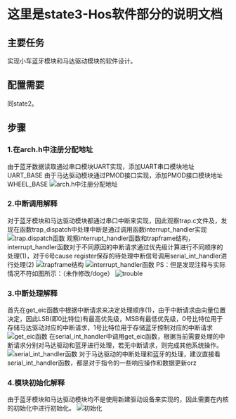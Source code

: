 # 这里是state3-Hos软件部分的说明文档

## 主要任务

实现小车蓝牙模块和马达驱动模块的软件设计。

## 配置需要

同state2。

## 步骤

### 1.在arch.h中注册分配地址

由于蓝牙数据读取通过串口模块UART实现，添加UART串口模块地址UART_BASE
由于马达驱动模块通过PMOD接口实现，添加PMOD接口模块地址WHEEL_BASE
![arch.h中注册分配地址](https://github.com/CompuerSystem2020/BluettoothCarHos/blob/state3/pic/base_address.png)

### 2.中断调用解释

对于蓝牙模块和马达驱动模块都通过串口中断来实现，因此观察trap.c文件及，发现在函数trap_dispatch中处理中断是通过调用函数interrupt_handler实现
![trap.dispatch函数](https://github.com/CompuerSystem2020/BluettoothCarHos/blob/state3/pic/trap_dispatch.png)
观察interrupt_handler函数和trapframe结构，interrupt_handler函数对于不同原因的中断请求通过优先级计算进行不同顺序的处理(1)，对于6号cause register保存的待处理中断信号调用serial_int_handler进行处理(2)
![trapframe结构](https://github.com/CompuerSystem2020/BluettoothCarHos/blob/state3/pic/trapframe.png)
![interrupt_handler函数](https://github.com/CompuerSystem2020/BluettoothCarHos/blob/state3/pic/interrupt_handler.png)
PS：但是发现注释与实际情况不符如图所示：（未作修改/doge）
![trouble](https://github.com/CompuerSystem2020/BluettoothCarHos/blob/state3/pic/trouble.png)

### 3.中断处理解释

首先在get_eic函数中根据中断请求来决定处理顺序(1)，由于中断请求由向量位置决定，因此LSB(即0比特位)有最高优先级，MSB有最低优先级，0号比特位用于存储马达驱动对应的中断请求，1号比特位用于存储蓝牙控制对应的中断请求
![get_eic函数](https://github.com/CompuerSystem2020/BluettoothCarHos/blob/state3/pic/get_eic.png)
在serial_int_handler中调用get_eic函数，根据当前需要处理的中断请求分别对马达驱动和蓝牙进行处理，若无中断请求，则完成其他系统操作。
![serial_int_handler函数](https://github.com/CompuerSystem2020/BluettoothCarHos/blob/state3/pic/serial_int_handler.png)
对于马达驱动的中断处理和蓝牙的处理，建议直接看serial_int_handler函数，都是对于指令的一些响应操作和数据更新orz

### 4.模块初始化解释
由于蓝牙模块和马达驱动模块均不是使用新建驱动设备来实现的，因此需要在内核的初始化中进行初始化。
![初始化](https://github.com/CompuerSystem2020/BluettoothCarHos/blob/state3/pic/initial.png)